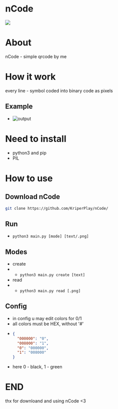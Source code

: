 # nCode

![](https://github.com/user-attachments/assets/e9f957cb-ba5b-43cf-a5b0-3403b15db7dc)

# About
nCode - simple qrcode by me

# How it work
every line - symbol coded into binary code as pixels

## Example

* ![output](https://github.com/user-attachments/assets/d6996353-a9a4-457e-8fec-3766a7f56be5)

# Need to install
* python3 and pip
* PIL

# How to use
## Download nCode
```bash
git clone https://github.com/KriperPlay/nCode/
```
## Run
* ```python3 main.py [mode] [text/.png]```
## Modes
* create
* * ```python3 main.py create [text]```
* read
* * ```python3 main.py read [.png]```
## Config
* in config u may edit colors for 0/1
* all colors must be HEX, without '#'
* ```json
  {
    "000000": "0",
    "008000": "1",
    "0": "000000",
    "1": "008000"
  }
* here 0 - black, 1 - green

# END
thx for downloand and using nCode <3

    
